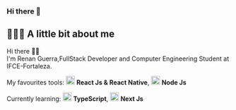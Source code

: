 ### Hi there 👋
## 👨🏻‍💻 A little bit about me

Hi there 👋🏻  
I'm Renan Guerra,FullStack Developer and Computer Engineering Student at IFCE-Fortaleza.

My favourites tools: <img src="https://i.ibb.co/4RHMmLQ/react.png" width="20"/> <b>React Js & React Native</b>, <img src="https://i.ibb.co/vVxmyN2/node.png" width="20"/> <b>Node Js</b>


Currently learning: <img src="https://i.ibb.co/PZ2XZgr/ts.png" width="20"/> <b>TypeScript</b>, <img src="https://camo.githubusercontent.com/d5bd7ee34ab0250c1613c61add0f937fb4917cde97e77cb0e86c634fec22b4e9/68747470733a2f2f6b617573747562682e6465762f696d672f6e6578746a732e36333338653362312e706e67" width="20"/> <b>Next Js</b>
